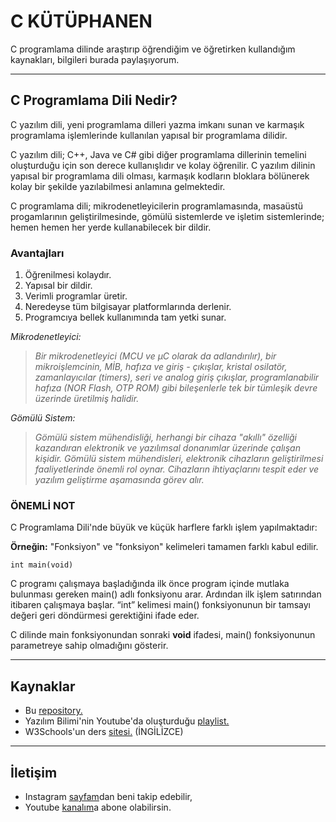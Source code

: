 # C KÜTÜPHANEN
C programlama dilinde araştırıp öğrendiğim ve öğretirken kullandığım kaynakları, bilgileri burada paylaşıyorum.

------------------

## C Programlama Dili Nedir?

C yazılım dili, yeni programlama dilleri yazma imkanı sunan ve karmaşık programlama işlemlerinde kullanılan yapısal bir programlama dilidir.

C yazılım dili; C++, Java ve C# gibi diğer programlama dillerinin temelini oluşturduğu için son derece kullanışlıdır ve kolay öğrenilir. C yazılım dilinin yapısal bir programlama dili olması, karmaşık kodların bloklara bölünerek kolay bir şekilde yazılabilmesi anlamına gelmektedir.

C programlama dili; mikrodenetleyicilerin programlamasında, masaüstü progamlarının geliştirilmesinde, gömülü sistemlerde ve işletim sistemlerinde; hemen hemen her yerde kullanabilecek bir dildir.

### Avantajları
1. Öğrenilmesi kolaydır.
2. Yapısal bir dildir.
3. Verimli programlar üretir.
4. Neredeyse tüm bilgisayar platformlarında derlenir.
5. Programcıya bellek kullanımında tam yetki sunar.

*Mikrodenetleyici:*
> *Bir mikrodenetleyici (MCU ve µC olarak da adlandırılır), bir mikroişlemcinin, MİB, hafıza ve giriş - çıkışlar, kristal osilatör, zamanlayıcılar (timers), seri ve analog giriş çıkışlar, programlanabilir hafıza (NOR Flash, OTP ROM) gibi bileşenlerle tek bir tümleşik devre üzerinde üretilmiş halidir.*

*Gömülü Sistem:*
> *Gömülü sistem mühendisliği, herhangi bir cihaza "akıllı" özelliği kazandıran elektronik ve yazılımsal donanımlar üzerinde çalışan kişidir. Gömülü sistem mühendisleri, elektronik cihazların geliştirilmesi faaliyetlerinde önemli rol oynar. Cihazların ihtiyaçlarını tespit eder ve yazılım geliştirme aşamasında görev alır.*

### **ÖNEMLİ NOT**

C Programlama Dili'nde büyük ve küçük harflere farklı işlem yapılmaktadır:

**Örneğin:** "Fonksiyon" ve "fonksiyon" kelimeleri tamamen farklı kabul edilir.

```
int main(void)
```

C programı çalışmaya başladığında ilk önce program içinde mutlaka bulunması gereken main() adlı fonksiyonu arar. Ardından ilk işlem satırından itibaren çalışmaya başlar. “int” kelimesi main() fonksiyonunun bir tamsayı değeri geri döndürmesi gerektiğini ifade eder.

C dilinde main fonksiyonundan sonraki **void** ifadesi, main() fonksiyonunun parametreye sahip olmadığını gösterir.

---------

## Kaynaklar

* Bu [repository.](https://github.com/AtomyTR/C-DILINDE-OGRENDIKLERIM "YİĞİT AKIN KAYA")
* Yazılım Bilimi'nin Youtube'da oluşturduğu [playlist.](https://www.youtube.com/playlist?list=PLIHume2cwmHdFsJRo5oYG7yQ4NyUx43ql "C Dersleri")
* W3Schools'un ders [sitesi.](https://www.w3schools.com/c/index.php "C Tutorial") (İNGİLİZCE)

--------

## İletişim

* Instagram [sayfam](https://www.instagram.com/yigitakinkaya/ "YİĞİT AKIN KAYA")dan beni takip edebilir,
* Youtube [kanalım](https://www.youtube.com/c/YiğitAkınKaya "YİĞİT AKIN KAYA")a abone olabilirsin.
